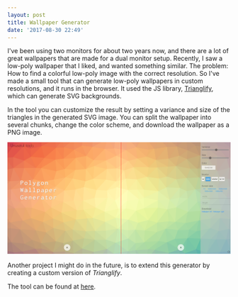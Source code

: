 ```yaml
---
layout: post
title: Wallpaper Generator
date: '2017-08-30 22:49'
---
```


I've been using two monitors for about two years now, and there are a lot of great wallpapers that are made for a dual monitor setup. Recently, I saw a low-poly wallpaper that I liked, and wanted something similar. The problem: How to find a colorful low-poly image with the correct resolution. So I've made a small tool that can generate low-poly wallpapers in custom resolutions, and it runs in the browser. It used the JS library, [Trianglify](https://qrohlf.com/trianglify/), which can generate SVG backgrounds.

In the tool you can customize the result by setting a variance and size of the triangles in the generated SVG image. You can split the wallpaper into several chunks, change the color scheme, and download the wallpaper as a PNG image.

![Generator](/assets/2017/wallpaper-generator/wallpaper-generator.png)

Another project I might do in the future, is to extend this generator by creating a custom version of *Trianglify*.

The tool can be found at [here](http://unuseful.net/polygon-wallpaper/).
